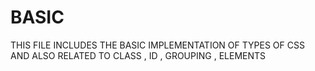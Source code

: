 # BASIC
THIS FILE INCLUDES THE BASIC IMPLEMENTATION OF TYPES OF CSS AND ALSO RELATED TO CLASS , ID , GROUPING , ELEMENTS

